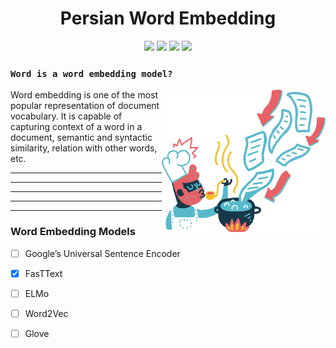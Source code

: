 <h1 align="center">Persian Word Embedding

</h1>
<p align="center">
  <img src="https://img.shields.io/github/downloads/ashalogic/Persian-Sentiment-Analyzer/total"/>
  <img src="https://img.shields.io/github/issues/ashalogic/Persian-Sentiment-Analyzer"/>
  <img src="https://img.shields.io/github/license/ashalogic/Persian-Sentiment-Analyzer"/>
  <a href="https://colab.research.google.com/github/ashalogic/Persian-Sentiment-Analyzer/blob/master/Tutorial.ipynb">
    <img src="https://colab.research.google.com/assets/colab-badge.svg"/>
  </a>
</p>

### ``Word is a word embedding model?``

<img align="right" width="261.75" height="228" src="/assets/flamenco-downloading-1.png">

Word embedding is one of the most popular representation of document vocabulary. It is capable of capturing context of a word in a document, semantic and syntactic similarity, relation with other words, etc.

---
---
---
---
---


### Word Embedding Models
- [ ] Google’s Universal Sentence Encoder
- [x] FasTText
- [ ] ELMo
- [ ] Word2Vec
- [ ] Glove


